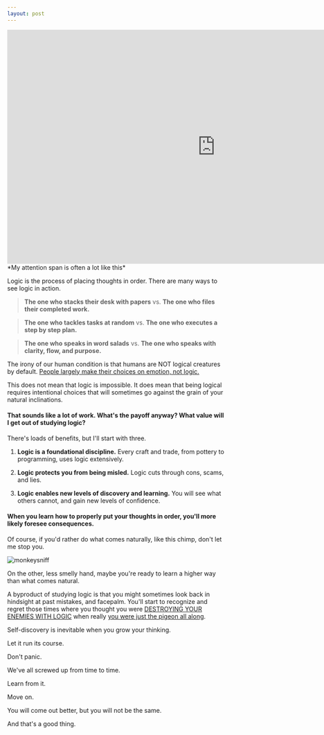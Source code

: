 ```yaml
---
layout: post
---
```


<iframe width="960" height="540" src="https://i.imgur.com/T80xXuA.mp4" frameborder="0" allowfullscreen></iframe>
*My attention span is often a lot like this*

Logic is the process of placing thoughts in order. There are many ways to see logic in action.

>**The one who stacks their desk with papers** vs. **The one who files their completed work.**

>**The one who tackles tasks at random** vs. **The one who executes a step by step plan.**

>**The one who speaks in word salads** vs. **The one who speaks with clarity, flow, and purpose.**

The irony of our human condition is that humans are NOT logical creatures by default. [People largely make their choices on emotion, not logic.](https://bigthink.com/experts-corner/decisions-are-emotional-not-logical-the-neuroscience-behind-decision-making)

This does not mean that logic is impossible. It does mean that being logical requires intentional choices that will sometimes go against the grain of your natural inclinations.

#### That sounds like a lot of work. What's the payoff anyway? What value will I get out of studying logic?

There's loads of benefits, but I'll start with three.

1. **Logic is a foundational discipline.** Every craft and trade, from pottery to programming, uses logic extensively.

2. **Logic protects you from being misled.** Logic cuts through cons, scams, and lies.

3. **Logic enables new levels of discovery and learning.** You will see what others cannot, and gain new levels of confidence.

#### When you learn how to properly put your thoughts in order, you'll more likely foresee consequences.

Of course, if you'd rather do what comes naturally, like this chimp, don't let me stop you.

![monkeysniff](/assets/img/monkeysniff.gif)

On the other, less smelly hand, maybe you're ready to learn a higher way than what comes natural.

A byproduct of studying logic is that you might sometimes look back in hindsight at past mistakes, and facepalm. You'll start to recognize and regret those times where you thought you were [DESTROYING YOUR ENEMIES WITH LOGIC](/assets/img/nukehurricanes.jpg) when really [you were just the pigeon all along](/assets/img/pigeonmeme.jpg).

Self-discovery is inevitable when you grow your thinking.

Let it run its course.

Don't panic.

We've all screwed up from time to time.

Learn from it.

Move on.

You will come out better, but you will not be the same.

And that's a good thing.
